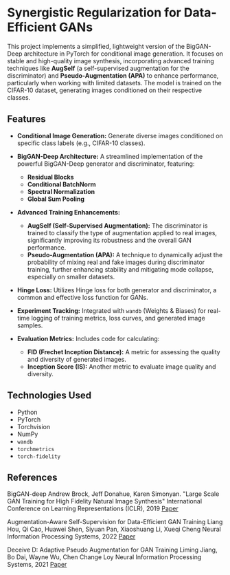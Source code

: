 # Synergistic Regularization for Data-Efficient GANs

This project implements a simplified, lightweight version of the BigGAN-Deep architecture in PyTorch for conditional image generation. It focuses on stable and high-quality image synthesis, incorporating advanced training techniques like **AugSelf** (a self-supervised augmentation for the discriminator) and **Pseudo-Augmentation (APA)** to enhance performance, particularly when working with limited datasets.
The model is trained on the CIFAR-10 dataset, generating images conditioned on their respective classes.
## Features

* **Conditional Image Generation:** Generate diverse images conditioned on specific class labels (e.g., CIFAR-10 classes).
* **BigGAN-Deep Architecture:** A streamlined implementation of the powerful BigGAN-Deep generator and discriminator, featuring:
    * **Residual Blocks** 
    * **Conditional BatchNorm**
    * **Spectral Normalization**
    * **Global Sum Pooling**

* **Advanced Training Enhancements:**
    * **AugSelf (Self-Supervised Augmentation):** The discriminator is trained to classify the type of augmentation applied to real images, significantly improving its robustness and the overall GAN performance.
    * **Pseudo-Augmentation (APA):** A technique to dynamically adjust the probability of mixing real and fake images during discriminator training, further enhancing stability and mitigating mode collapse, especially on smaller datasets.

* **Hinge Loss:** Utilizes Hinge loss for both generator and discriminator, a common and effective loss function for GANs.

* **Experiment Tracking:** Integrated with `wandb` (Weights & Biases) for real-time logging of training metrics, loss curves, and generated image samples.

* **Evaluation Metrics:** Includes code for calculating:
    * **FID (Frechet Inception Distance):** A metric for assessing the quality and diversity of generated images.
    * **Inception Score (IS):** Another metric to evaluate image quality and diversity.
## Technologies Used

* Python
* PyTorch
* Torchvision
* NumPy
* `wandb` 
* `torchmetrics` 
* `torch-fidelity`
## References
BigGAN-deep
Andrew Brock, Jeff Donahue, Karen Simonyan.
"Large Scale GAN Training for High Fidelity Natural Image Synthesis"
International Conference on Learning Representations (ICLR), 2019
[Paper](https://arxiv.org/abs/1809.11096v2)

Augmentation-Aware Self-Supervision for Data-Efficient GAN Training
Liang Hou, Qi Cao, Huawei Shen, Siyuan Pan, Xiaoshuang Li, Xueqi Cheng
Neural Information Processing Systems, 2022
[Paper](https://arxiv.org/pdf/2205.15677)

Deceive D: Adaptive Pseudo Augmentation for GAN Training
Liming Jiang, Bo Dai, Wayne Wu, Chen Change Loy
Neural Information Processing Systems, 2021
[Paper](https://arxiv.org/abs/2111.06849)
